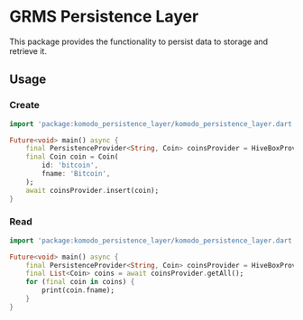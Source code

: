 # GRMS Persistence Layer

This package provides the functionality to persist data to storage and retrieve it.

<!-- ## Features

TODO: List what your package can do. Maybe include images, gifs, or videos. -->

<!-- ## Getting started

TODO: List prerequisites and provide or point to information on how to
start using the package. -->

## Usage

### Create

```dart
import 'package:komodo_persistence_layer/komodo_persistence_layer.dart';

Future<void> main() async {
    final PersistenceProvider<String, Coin> coinsProvider = HiveBoxProvider<String, Coin>();
    final Coin coin = Coin(
        id: 'bitcoin',
        fname: 'Bitcoin',
    );
    await coinsProvider.insert(coin);
}
```

### Read

```dart
import 'package:komodo_persistence_layer/komodo_persistence_layer.dart';

Future<void> main() async {
    final PersistenceProvider<String, Coin> coinsProvider = HiveBoxProvider<String, Coin>();
    final List<Coin> coins = await coinsProvider.getAll();
    for (final coin in coins) {
        print(coin.fname);
    }
}
```

<!-- ## Additional information

TODO: Tell users more about the package: where to find more information, how to 
contribute to the package, how to file issues, what response they can expect 
from the package authors, and more. -->
